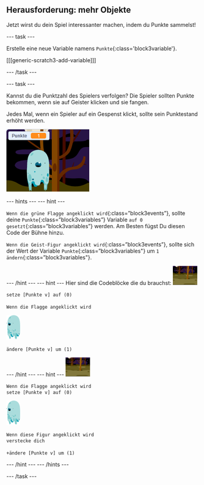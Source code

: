 ## Herausforderung: mehr Objekte

Jetzt wirst du dein Spiel interessanter machen, indem du Punkte sammelst!

\--- task \---

Erstelle eine neue Variable namens `Punkte`{:class='block3variable'}.

[[[generic-scratch3-add-variable]]]

\--- /task \---

\--- task \---

Kannst du die Punktzahl des Spielers verfolgen? Die Spieler sollten Punkte bekommen, wenn sie auf Geister klicken und sie fangen.

Jedes Mal, wenn ein Spieler auf ein Gespenst klickt, sollte sein Punktestand erhöht werden.

![Punktestand erhöhen](images/ghost-score-test.png)

\--- hints \--- \--- hint \---

`Wenn die grüne Flagge angeklickt wird`{:class=”block3events”}, sollte deine `Punkte`{:class=”block3variables”} Variable `auf 0 gesetzt`{:class=”block3variables”} werden. Am Besten fügst Du diesen Code der Bühne hinzu.

`Wenn die Geist-Figur angeklickt wird`{:class=”block3events”}, sollte sich der Wert der Variable `Punkte`{:class=”block3variables"} um `1 ändern`{:class=”block3variables"}.

\--- /hint \--- \--- hint \--- Hier sind die Codeblöcke die du brauchst: ![Hintergrund-Symbol](images/ghost-backdrop.png)

```blocks3
setze [Punkte v] auf (0)

Wenn die Flagge angeklickt wird
```

![Geist-Figur](images/ghost-sprite.png)

```blocks3
ändere [Punkte v] um (1)
```

\--- /hint \--- \--- hint \--- ![Hintergrund-Symbol](images/ghost-backdrop.png)

```blocks3
Wenn die Flagge angeklickt wird
setze [Punkte v] auf (0)
```

![Geist-Figur](images/ghost-sprite.png)

```blocks3
Wenn diese Figur angeklickt wird
verstecke dich

+ändere [Punkte v] um (1)
```

\--- /hint \--- \--- /hints \---

\--- /task \---